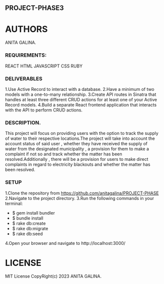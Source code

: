 ## PROJECT-PHASE3

# AUTHORS
ANITA GALINA.

### REQUIREMENTS: 
REACT 
HTML
JAVASCRIPT
CSS
RUBY

### DELIVERABLES 
1.Use Active Record to interact with a database.
2.Have a minimum of two models with a one-to-many relationship.
3.Create API routes in Sinatra that handles at least three different CRUD actions for at least one of your Active Record models.
4.Build a separate React frontend application that interacts with the API to perform CRUD actions.

### DESCRIPTION. 

This project will focus on providing users with the option to track the supply of water to their respective locations.The project will take into account the account status of said user , whether they have received the supply of water from the designated municipality , a provision for them to make a complaint if not so and track whether the matter has been resolved.Additionally , there will be a provision for users to make direct complaints in regard to electricity blackouts and whether the matter has been resolved.



### SETUP
1.Clone the repository from https://github.com/anitagalina/PROJECT-PHASE
2.Navigate to the project directory.
3.Run the following commands in your terminal:
* $ gem install bundler
* $ bundle install
* $ rake db:create
* $ rake db:migrate
* $ rake db:seed

4.Open your browser and navigate to http://localhost:3000/



# LICENSE
MIT License CopyRight(c) 2023  ANITA GALINA.



